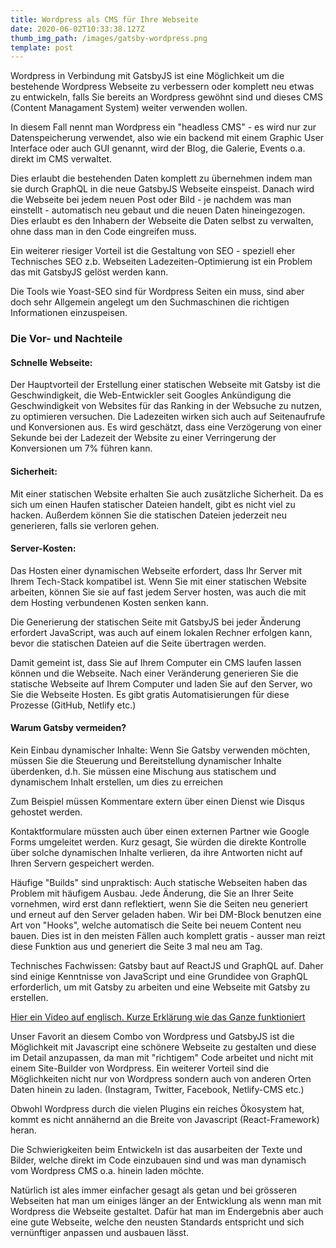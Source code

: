 ```yaml
---
title: Wordpress als CMS für Ihre Webseite
date: 2020-06-02T10:33:38.127Z
thumb_img_path: /images/gatsby-wordpress.png
template: post
---
```

Wordpress in Verbindung mit GatsbyJS ist eine Möglichkeit um die bestehende Wordpress Webseite zu verbessern oder komplett neu etwas zu entwickeln, falls Sie bereits an Wordpress gewöhnt sind und dieses CMS (Content Managament System) weiter verwenden wollen.

In diesem Fall nennt man Wordpress ein "headless CMS" - es wird nur zur Datenspeicherung verwendet, also wie ein backend mit einem Graphic User Interface oder auch GUI genannt, wird der Blog, die Galerie, Events o.a. direkt im CMS verwaltet.

Dies erlaubt die bestehenden Daten komplett zu übernehmen indem man sie durch GraphQL in die neue GatsbyJS Webseite einspeist. 
Danach wird die Webseite bei jedem neuen Post oder Bild - je nachdem was man einstellt - automatisch neu gebaut und die neuen Daten hineingezogen. Dies erlaubt es den Inhabern der Webseite die Daten selbst zu verwalten, ohne dass man in den Code eingreifen muss.

Ein weiterer riesiger Vorteil ist die Gestaltung von SEO - speziell eher Technisches SEO z.b. Webseiten Ladezeiten-Optimierung ist ein Problem das mit GatsbyJS gelöst werden kann. 

Die Tools wie Yoast-SEO sind für Wordpress Seiten ein muss, sind aber doch sehr Allgemein angelegt um den Suchmaschinen die richtigen Informationen einzuspeisen. 

### Die Vor- und Nachteile


#### Schnelle Webseite: 
Der Hauptvorteil der Erstellung einer statischen Webseite mit Gatsby ist die Geschwindigkeit, die Web-Entwickler seit Googles Ankündigung die Geschwindigkeit von Websites für das Ranking in der Websuche zu nutzen, zu optimieren versuchen. Die Ladezeiten wirken sich auch auf Seitenaufrufe und Konversionen aus. Es wird geschätzt, dass eine Verzögerung von einer Sekunde bei der Ladezeit der Website zu einer Verringerung der Konversionen um 7% führen kann.

#### Sicherheit: 
Mit einer statischen Website erhalten Sie auch zusätzliche Sicherheit. Da es sich um einen Haufen statischer Dateien handelt, gibt es nicht viel zu hacken. Außerdem können Sie die statischen Dateien jederzeit neu generieren, falls sie verloren gehen.

#### Server-Kosten: 
Das Hosten einer dynamischen Webseite erfordert, dass Ihr Server mit Ihrem Tech-Stack kompatibel ist. Wenn Sie mit einer statischen Website arbeiten, können Sie sie auf fast jedem Server hosten, was auch die mit dem Hosting verbundenen Kosten senken kann.

Die Generierung der statischen Seite mit GatsbyJS bei jeder Änderung erfordert JavaScript, was auch auf einem lokalen Rechner erfolgen kann, bevor die statischen Dateien auf die Seite übertragen werden.

Damit gemeint ist, dass Sie auf Ihrem Computer ein CMS laufen lassen können und die Webseite. Nach einer Veränderung generieren Sie die statische Webseite auf Ihrem Computer und laden Sie auf den Server, wo Sie die Webseite Hosten. 
Es gibt gratis Automatisierungen für diese Prozesse (GitHub, Netlify etc.)

#### Warum Gatsby vermeiden?
Kein Einbau dynamischer Inhalte: Wenn Sie Gatsby verwenden möchten, müssen Sie die Steuerung und Bereitstellung dynamischer Inhalte überdenken, d.h. Sie müssen eine Mischung aus statischem und dynamischem Inhalt erstellen, um dies zu erreichen 

Zum Beispiel müssen Kommentare extern über einen Dienst wie Disqus gehostet werden.

Kontaktformulare müssten auch über einen externen Partner wie Google Forms umgeleitet werden. Kurz gesagt, Sie würden die direkte Kontrolle über solche dynamischen Inhalte verlieren, da ihre Antworten nicht auf Ihren Servern gespeichert werden.

Häufige "Builds" sind unpraktisch: Auch statische Webseiten haben das Problem mit häufigem Ausbau. Jede Änderung, die Sie an Ihrer Seite vornehmen, wird erst dann reflektiert, wenn Sie die Seiten neu generiert und erneut auf den Server geladen haben. 
Wir bei DM-Block benutzen eine Art von "Hooks", welche automatisch die Seite bei neuem Content neu bauen. Dies ist in den meisten Fällen auch komplett gratis - ausser man reizt diese Funktion aus und generiert die Seite 3 mal neu am Tag.

Technisches Fachwissen: Gatsby baut auf ReactJS und GraphQL auf. Daher sind einige Kenntnisse von JavaScript und eine Grundidee von GraphQL erforderlich, um mit Gatsby zu arbeiten und eine Webseite mit Gatsby zu erstellen.

<a href="https://www.youtube.com/watch?v=4vstfmB3wBE&feature=emb_title" > Hier ein Video auf englisch. Kurze Erklärung wie das Ganze funktioniert </a>

Unser Favorit an diesem Combo von Wordpress und GatsbyJS ist die Möglichkeit mit Javascript eine schönere Webseite zu gestalten und diese im Detail anzupassen, da man mit "richtigem" Code arbeitet und nicht mit einem Site-Builder von Wordpress.
Ein weiterer Vorteil sind die Möglichkeiten nicht nur von Wordpress sondern auch von anderen Orten Daten hinein zu laden. (Instagram, Twitter, Facebook, Netlify-CMS etc.) 

Obwohl Wordpress durch die vielen Plugins ein reiches Ökosystem hat, kommt es nicht annähernd an die Breite von Javascript (React-Framework) heran.

Die Schwierigkeiten beim Entwickeln ist das ausarbeiten der Texte und Bilder, welche direkt im Code einzubauen sind und was man dynamisch vom Wordpress CMS o.a. hinein laden möchte.

Natürlich ist ales immer einfacher gesagt als getan und bei grösseren Webseiten hat man um einiges länger an der Entwicklung als wenn man mit Wordpress die Webseite gestaltet.
Dafür hat man im Endergebnis aber auch eine gute Webseite, welche den neusten Standards entspricht und sich vernünftiger anpassen und ausbauen lässt.




